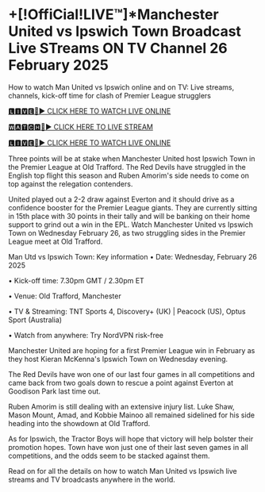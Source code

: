 # +[!OffiCial!LIVE™]*Manchester United vs Ipswich Town Broadcast Live STreams ON TV Channel 26 February 2025
How to watch Man United vs Ipswich online and on TV: Live streams, channels, kick-off time for clash of Premier League strugglers

[🅻🅸🆅🅴🔴▶️ CLICK HERE TO WATCH LIVE ONLINE](https://get-premir-leag-full-here.blogspot.com/)

[🆆🅰🆃🅲🅷🔴▶️ CLICK HERE TO LIVE STREAM](https://get-premir-leag-full-here.blogspot.com/)

[🅻🅸🆅🅴🔴▶️ CLICK HERE TO WATCH LIVE ONLINE](https://get-premir-leag-full-here.blogspot.com/)

Three points will be at stake when Manchester United host Ipswich Town in the Premier League at Old Trafford. The Red Devils have struggled in the English top flight this season and Ruben Amorim's side needs to come on top against the relegation contenders.

United played out a 2-2 draw against Everton and it should drive as a confidence booster for the Premier League giants. They are currently sitting in 15th place with 30 points in their tally and will be banking on their home support to grind out a win in the EPL.
Watch Manchester United vs Ipswich Town on Wednesday February 26, as two struggling sides in the Premier League meet at Old Trafford.

Man Utd vs Ipswich Town: Key information
• Date: Wednesday, February 26 2025

• Kick-off time: 7.30pm GMT / 2.30pm ET

• Venue: Old Trafford, Manchester

• TV & Streaming: TNT Sports 4, Discovery+ (UK) | Peacock (US), Optus Sport (Australia)

• Watch from anywhere: Try NordVPN risk-free

Manchester United are hoping for a first Premier League win in February as they host Kieran McKenna's Ipswich Town on Wednesday evening.

The Red Devils have won one of our last four games in all competitions and came back from two goals down to rescue a point against Everton at Goodison Park last time out.

Ruben Amorim is still dealing with an extensive injury list. Luke Shaw, Mason Mount, Amad, and Kobbie Mainoo all remained sidelined for his side heading into the showdown at Old Trafford.

As for Ipswich, the Tractor Boys will hope that victory will help bolster their promotion hopes. Town have won just one of their last seven games in all competitions, and the odds seem to be stacked against them.

Read on for all the details on how to watch Man United vs Ipswich live streams and TV broadcasts anywhere in the world.
